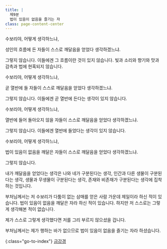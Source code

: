 ```yaml
---
title: |
  제9분
  법이 있음이 없음을 즐기는 자
class: page-content-center
---
```


수보리야, 어떻게 생각하느냐,

성인의 흐름에 든 자들이
스스로 깨달음을 얻었다 생각하겠느냐.

그렇지 않습니다.
이들에겐 그 흐름이란 것이 있지 않습니다.
빛과 소리와 향기와 맛과 감촉과 법에 현혹되지 않습니다.

수보리야, 어떻게 생각하느냐,

곧 열반에 들 자들이
스스로 깨달음을 얻었다 생각하겠느냐.

그렇지 않습니다.
이들에겐 곧 열반에 든다는 생각이 있지 않습니다.

수보리야, 어떻게 생각하느냐,

열반에 들어 돌아오지 않을 자들이
스스로 깨달음을 얻었다 생각하겠느냐.

그렇지 않습니다.
이들에겐 열반에 들었다는 생각이 있지 않습니다.

수보리야, 어떻게 생각하느냐,

법이 있음이 없음을 깨달은 자들이
스스로 깨달음을 얻었다 생각하겠느냐.

그렇지 않습니다.

내가 깨달음을 얻었다는 생각은
나와 네가 구분된다는 생각, 
인간과 다른 생물이 구분된다는 생각, 
생물과 무생물이 구분된다는 생각, 
존재와 비존재가 구분된다는 생각에 집착하는 것입니다.

부처님께서는 저 수보리가
다툼이 없는 삼매를 얻은 사람 가운데 제일이라 하신 적이 있습니다.
법이 있음이 없음을 깨달은 자라 하신 적이 있습니다.
하지만 저 스스로는 그렇게 생각해본 적이 없습니다.

제가 스스로 그렇게 생각했다면
저를 그리 부르지 않으셨을 겁니다.

부처님께서는
제가 행하는 바가 없으므로
법이 있음이 없음을 즐기는 자라 하셨습니다.


{:class="go-to-index"}
[금강경](index)